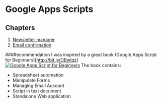 # Google Apps Scripts

## Chapters
1. [Newsletter manager](https://github.com/Kibo/google_apps_scripts/tree/master/NewsletterManager)
2. [Email confirmation](https://github.com/Kibo/google_apps_scripts/tree/master/EmailConfirmation)

###Recommendation
I was inspired by a great book (Google Apps Script for Beginners)[http://bit.ly/OBwIqz]<br>
[![Google Apps Script for Beginners](http://dgdsbygo8mp3h.cloudfront.net/sites/default/files/imagecache/productview_larger/2177OT_Google%20Apps.jpg)](http://bit.ly/OBwIqz)
The book contains:
- Spreadsheet automation
- Manipulate Forms
- Managing Email Account
- Script in text document
- Standalone Web application
